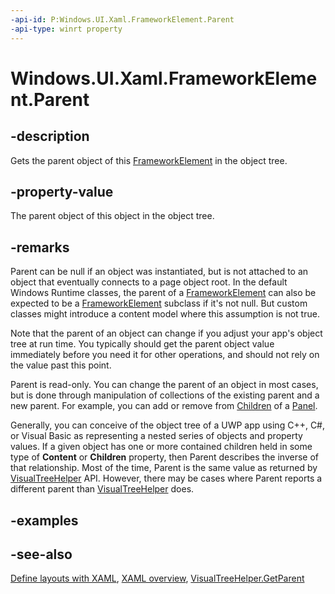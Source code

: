```yaml
---
-api-id: P:Windows.UI.Xaml.FrameworkElement.Parent
-api-type: winrt property
---
```


<!-- Property syntax
public Windows.UI.Xaml.DependencyObject Parent { get; }
-->

# Windows.UI.Xaml.FrameworkElement.Parent

## -description
Gets the parent object of this [FrameworkElement](frameworkelement.md) in the object tree.

## -property-value
The parent object of this object in the object tree.

## -remarks
Parent can be null if an object was instantiated, but is not attached to an object that eventually connects to a page object root. In the default Windows Runtime classes, the parent of a [FrameworkElement](frameworkelement.md) can also be expected to be a [FrameworkElement](frameworkelement.md) subclass if it's not null. But custom classes might introduce a content model where this assumption is not true.

Note that the parent of an object can change if you adjust your app's object tree at run time. You typically should get the parent object value immediately before you need it for other operations, and should not rely on the value past this point.

 Parent is read-only. You can change the parent of an object in most cases, but is done through manipulation of collections of the existing parent and a new parent. For example, you can add or remove from [Children](../windows.ui.xaml.controls/panel_children.md) of a [Panel](../windows.ui.xaml.controls/panel.md).

Generally, you can conceive of the object tree of a UWP app using C++, C#, or Visual Basic as representing a nested series of objects and property values. If a given object has one or more contained children held in some type of **Content** or **Children** property, then Parent describes the inverse of that relationship. Most of the time, Parent is the same value as returned by [VisualTreeHelper](../windows.ui.xaml.media/visualtreehelper.md)  API. However, there may be cases where Parent reports a different parent than [VisualTreeHelper](../windows.ui.xaml.media/visualtreehelper.md) does.

## -examples

## -see-also
[Define layouts with XAML](https://msdn.microsoft.com/library/8d4e4162-1c9c-48f4-8a94-34976fb17079), [XAML overview](https://msdn.microsoft.com/library/48041b37-f1a8-44a4-bb8e-1d4de30e7823), [VisualTreeHelper.GetParent](../windows.ui.xaml.media/visualtreehelper_getparent_1152000793.md)
